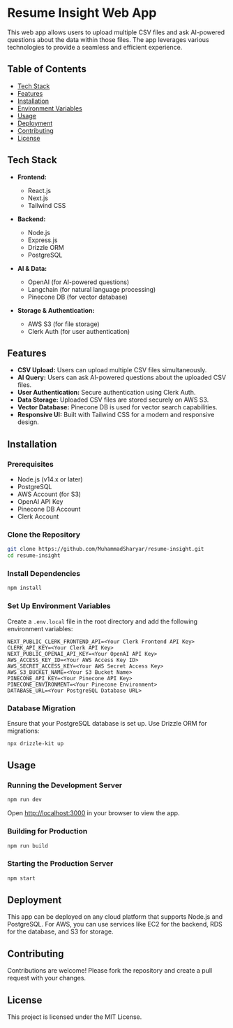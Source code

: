 # Resume Insight Web App

This web app allows users to upload multiple CSV files and ask AI-powered questions about the data within those files. The app leverages various technologies to provide a seamless and efficient experience.

## Table of Contents

- [Tech Stack](#tech-stack)
- [Features](#features)
- [Installation](#installation)
- [Environment Variables](#environment-variables)
- [Usage](#usage)
- [Deployment](#deployment)
- [Contributing](#contributing)
- [License](#license)

## Tech Stack

- **Frontend:**
  - React.js
  - Next.js
  - Tailwind CSS

- **Backend:**
  - Node.js
  - Express.js
  - Drizzle ORM
  - PostgreSQL

- **AI & Data:**
  - OpenAI (for AI-powered questions)
  - Langchain (for natural language processing)
  - Pinecone DB (for vector database)

- **Storage & Authentication:**
  - AWS S3 (for file storage)
  - Clerk Auth (for user authentication)

## Features

- **CSV Upload:** Users can upload multiple CSV files simultaneously.
- **AI Query:** Users can ask AI-powered questions about the uploaded CSV files.
- **User Authentication:** Secure authentication using Clerk Auth.
- **Data Storage:** Uploaded CSV files are stored securely on AWS S3.
- **Vector Database:** Pinecone DB is used for vector search capabilities.
- **Responsive UI:** Built with Tailwind CSS for a modern and responsive design.

## Installation

### Prerequisites

- Node.js (v14.x or later)
- PostgreSQL
- AWS Account (for S3)
- OpenAI API Key
- Pinecone DB Account
- Clerk Account

### Clone the Repository

```bash
git clone https://github.com/MuhammadSharyar/resume-insight.git
cd resume-insight
```

### Install Dependencies

```bash
npm install
```

### Set Up Environment Variables

Create a `.env.local` file in the root directory and add the following environment variables:

```plaintext
NEXT_PUBLIC_CLERK_FRONTEND_API=<Your Clerk Frontend API Key>
CLERK_API_KEY=<Your Clerk API Key>
NEXT_PUBLIC_OPENAI_API_KEY=<Your OpenAI API Key>
AWS_ACCESS_KEY_ID=<Your AWS Access Key ID>
AWS_SECRET_ACCESS_KEY=<Your AWS Secret Access Key>
AWS_S3_BUCKET_NAME=<Your S3 Bucket Name>
PINECONE_API_KEY=<Your Pinecone API Key>
PINECONE_ENVIRONMENT=<Your Pinecone Environment>
DATABASE_URL=<Your PostgreSQL Database URL>
```

### Database Migration

Ensure that your PostgreSQL database is set up. Use Drizzle ORM for migrations:

```bash
npx drizzle-kit up
```

## Usage

### Running the Development Server

```bash
npm run dev
```

Open [http://localhost:3000](http://localhost:3000) in your browser to view the app.

### Building for Production

```bash
npm run build
```

### Starting the Production Server

```bash
npm start
```

## Deployment

This app can be deployed on any cloud platform that supports Node.js and PostgreSQL. For AWS, you can use services like EC2 for the backend, RDS for the database, and S3 for storage.

## Contributing

Contributions are welcome! Please fork the repository and create a pull request with your changes.

## License

This project is licensed under the MIT License.
